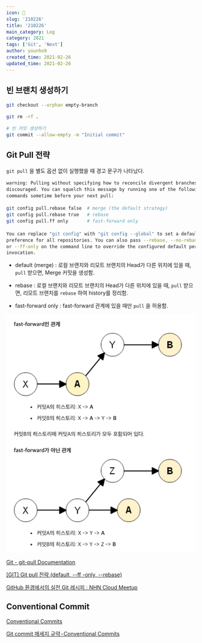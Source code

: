 ```yaml
---
icon: 📆
slug: '210226'
title: '210226'
main_category: Log
category: 2021
tags: ['Git', 'Next']
author: younho9
created_time: 2021-02-26
updated_time: 2021-02-26
---
```


## 빈 브랜치 생성하기

```bash
git checkout --orphan empty-branch
```

```bash
git rm -rf .
```

```bash
# 빈 커밋 생성하기
git commit --allow-empty -m "Initial commit"
```

## Git Pull 전략

`git pull` 을 별도 옵션 없이 실행했을 때 경고 문구가 나타났다.

```bash
warning: Pulling without specifying how to reconcile divergent branches is
discouraged. You can squelch this message by running one of the following
commands sometime before your next pull:

git config pull.rebase false  # merge (the default strategy)
git config pull.rebase true   # rebase
git config pull.ff only       # fast-forward only

You can replace "git config" with "git config --global" to set a default
preference for all repositories. You can also pass --rebase, --no-rebase,
or --ff-only on the command line to override the configured default per
invocation.
```

- default (merge) : 로컬 브랜치와 리모트 브랜치의 Head가 다른 위치에 있을 때, `pull` 받으면, Merge 커밋을 생성함.

- rebase : 로컬 브랜치와 리모트 브랜치의 Head가 다른 위치에 있을 때, `pull` 받으면, 리모트 브랜치를 `rebase` 하여 history를 정리함.

- fast-forward only : fast-forward 관계에 있을 때만 `pull` 을 허용함.

![2021-02-26-210226-image-0](./images/2021-02-26-210226-image-0.png)

[Git - git-pull Documentation](https://git-scm.com/docs/git-pull)

[[GIT] Git pull 전략 (default, --ff -only, --rebase)](https://sanghye.tistory.com/43)

[GitHub 환경에서의 실전 Git 레시피 : NHN Cloud Meetup](https://meetup.toast.com/posts/116)

## Conventional Commit

[Conventional Commits](https://www.conventionalcommits.org/en/v1.0.0/)

[Git commit 메세지 규약 - Conventional Commits](https://medium.com/hashbox/git-commit-%EB%A9%94%EC%84%B8%EC%A7%80-%EA%B7%9C%EC%B9%99-conventional-commits-71710f7f53c)
